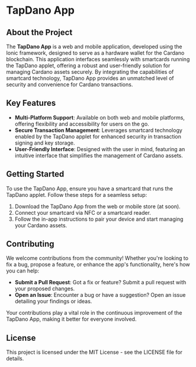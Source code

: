 # TapDano App

## About the Project
The **TapDano App** is a web and mobile application, developed using the Ionic framework, designed to serve as a hardware wallet for the Cardano blockchain.
This application interfaces seamlessly with smartcards running the TapDano applet, offering a robust and user-friendly solution for managing Cardano assets securely.
By integrating the capabilities of smartcard technology, TapDano App provides an unmatched level of security and convenience for Cardano transactions.

## Key Features
- **Multi-Platform Support**: Available on both web and mobile platforms, offering flexibility and accessibility for users on the go.
- **Secure Transaction Management**: Leverages smartcard technology enabled by the TapDano applet for enhanced security in transaction signing and key storage.
- **User-Friendly Interface**: Designed with the user in mind, featuring an intuitive interface that simplifies the management of Cardano assets.

## Getting Started
To use the TapDano App, ensure you have a smartcard that runs the TapDano applet. Follow these steps for a seamless setup:
1. Download the TapDano App from the web or mobile store (at soon).
2. Connect your smartcard via NFC or a smartcard reader.
3. Follow the in-app instructions to pair your device and start managing your Cardano assets.

## Contributing
We welcome contributions from the community! Whether you're looking to fix a bug, propose a feature, or enhance the app's functionality, here's how you can help:
- **Submit a Pull Request**: Got a fix or feature? Submit a pull request with your proposed changes.
- **Open an Issue**: Encounter a bug or have a suggestion? Open an issue detailing your findings or ideas.

Your contributions play a vital role in the continuous improvement of the TapDano App, making it better for everyone involved.

## License
This project is licensed under the MIT License - see the LICENSE file for details.
